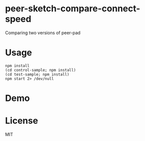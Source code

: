# peer-sketch-compare-connect-speed

Comparing two versions of peer-pad

# Usage

```
npm install
(cd control-sample; npm install)
(cd test-sample; npm install)
npm start 2> /dev/null
```

# Demo

# License

MIT
